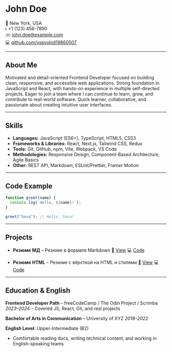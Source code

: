 # John Doe

📍 New York, USA  
📞 +1 (123) 456-7890  
✉️ john.doe@example.com  
💻 [github.com/vsevolod19860507](https://github.com/vsevolod19860507)

---

## About Me

Motivated and detail-oriented Frontend Developer focused on building clean, responsive, and accessible web applications. Strong foundation in JavaScript and React, with hands-on experience in multiple self-directed projects. Eager to join a team where I can continue to learn, grow, and contribute to real-world software. Quick learner, collaborative, and passionate about creating intuitive user interfaces.

---

## Skills

- **Languages:** JavaScript (ES6+), TypeScript, HTML5, CSS3
- **Frameworks & Libraries:** React, Next.js, Tailwind CSS, Redux
- **Tools:** Git, GitHub, npm, Vite, Webpack, VS Code
- **Methodologies:** Responsive Design, Component-Based Architecture, Agile Basics
- **Other:** REST API, Markdown, ESLint/Prettier, Framer Motion

---

## Code Example

```javascript
function greet(name) {
  console.log(`Hello, ${name}!`);
}

greet("Seva"); // Hello, Seva!
```

---

## Projects

- **Резюме МД** – Резюме в формате Markdown
  🔗 [View](https://vsevolod19860507.github.io/rsschool-cv/cv)
  💻 [Code](https://github.com/vsevolod19860507/rsschool-cv)

- **Резюме HTML** – Резюме с вёрсткой на HTML и стилями
  🔗 [View](https://vsevolod19860507.github.io/rsschool-cv/)
  💻 [Code](https://github.com/vsevolod19860507/rsschool-cv)

---

## Education & English

**Frontend Developer Path** – freeCodeCamp / The Odin Project / Scrimba
_2023–2024_ – Covered JS, React, Git, and real projects

**Bachelor of Arts in Communication** – University of XYZ
_2018–2022_

**English Level:** Upper-Intermediate (B2)

- Comfortable reading docs, writing technical content, and working in English-speaking teams

```

```
